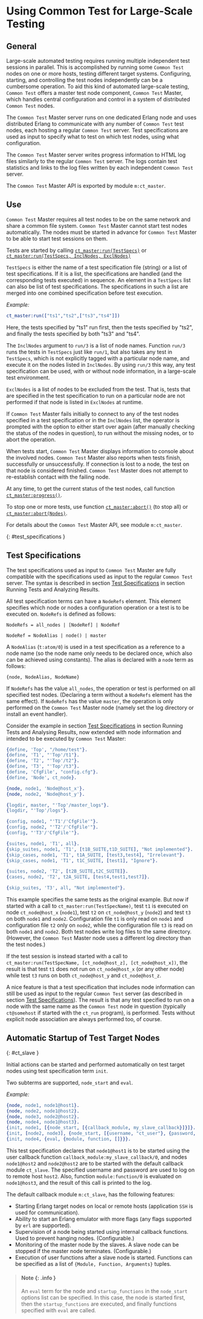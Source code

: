 <!--
%CopyrightBegin%

SPDX-License-Identifier: Apache-2.0

Copyright Ericsson AB 2023-2024. All Rights Reserved.

Licensed under the Apache License, Version 2.0 (the "License");
you may not use this file except in compliance with the License.
You may obtain a copy of the License at

    http://www.apache.org/licenses/LICENSE-2.0

Unless required by applicable law or agreed to in writing, software
distributed under the License is distributed on an "AS IS" BASIS,
WITHOUT WARRANTIES OR CONDITIONS OF ANY KIND, either express or implied.
See the License for the specific language governing permissions and
limitations under the License.

%CopyrightEnd%
-->
# Using Common Test for Large-Scale Testing

## General

Large-scale automated testing requires running multiple independent test
sessions in parallel. This is accomplished by running some `Common Test` nodes
on one or more hosts, testing different target systems. Configuring, starting,
and controlling the test nodes independently can be a cumbersome operation. To
aid this kind of automated large-scale testing, `Common Test` offers a master
test node component, `Common Test` Master, which handles central configuration
and control in a system of distributed `Common Test` nodes.

The `Common Test` Master server runs on one dedicated Erlang node and uses
distributed Erlang to communicate with any number of `Common Test` test nodes,
each hosting a regular `Common Test` server. Test specifications are used as
input to specify what to test on which test nodes, using what configuration.

The `Common Test` Master server writes progress information to HTML log files
similarly to the regular `Common Test` server. The logs contain test statistics
and links to the log files written by each independent `Common Test` server.

The `Common Test` Master API is exported by module `m:ct_master`.

## Use

`Common Test` Master requires all test nodes to be on the same network and share
a common file system. `Common Test` Master cannot start test nodes
automatically. The nodes must be started in advance for `Common Test` Master to
be able to start test sessions on them.

Tests are started by calling [`ct_master:run(TestSpecs)`](`ct_master:run/1`) or
[`ct_master:run(TestSpecs, InclNodes, ExclNodes)`](`ct_master:run/3`)

`TestSpecs` is either the name of a test specification file (string) or a list
of test specifications. If it is a list, the specifications are handled (and the
corresponding tests executed) in sequence. An element in a `TestSpecs` list can
also be list of test specifications. The specifications in such a list are
merged into one combined specification before test execution.

_Example:_

```erlang
ct_master:run(["ts1","ts2",["ts3","ts4"]])
```

Here, the tests specified by "ts1" run first, then the tests specified by "ts2",
and finally the tests specified by both "ts3" and "ts4".

The `InclNodes` argument to `run/3` is a list of node names. Function `run/3`
runs the tests in `TestSpecs` just like `run/1`, but also takes any test in
`TestSpecs`, which is not explicitly tagged with a particular node name, and
execute it on the nodes listed in `InclNodes`. By using `run/3` this way, any
test specification can be used, with or without node information, in a
large-scale test environment.

`ExclNodes` is a list of nodes to be excluded from the test. That is, tests that
are specified in the test specification to run on a particular node are not
performed if that node is listed in `ExclNodes` at runtime.

If `Common Test` Master fails initially to connect to any of the test nodes
specified in a test specification or in the `InclNodes` list, the operator is
prompted with the option to either start over again (after manually checking the
status of the nodes in question), to run without the missing nodes, or to abort
the operation.

When tests start, `Common Test` Master displays information to console about the
involved nodes. `Common Test` Master also reports when tests finish,
successfully or unsuccessfully. If connection is lost to a node, the test on
that node is considered finished. `Common Test` Master does not attempt to
re-establish contact with the failing node.

At any time, to get the current status of the test nodes, call function
[`ct_master:progress()`](`ct_master:progress/0`).

To stop one or more tests, use function
[`ct_master:abort()`](`ct_master:abort/0`) (to stop all) or
[`ct_master:abort(Nodes)`](`ct_master:abort/1`).

For details about the `Common Test` Master API, see module `m:ct_master`.

[](){: #test_specifications }

## Test Specifications

The test specifications used as input to `Common Test` Master are fully
compatible with the specifications used as input to the regular `Common Test`
server. The syntax is described in section
[Test Specifications](run_test_chapter.md#test_specifications) in section
Running Tests and Analyzing Results.

All test specification terms can have a `NodeRefs` element. This element
specifies which node or nodes a configuration operation or a test is to be
executed on. `NodeRefs` is defined as follows:

`NodeRefs = all_nodes | [NodeRef] | NodeRef`

`NodeRef = NodeAlias | node() | master`

A `NodeAlias` (`t:atom/0`) is used in a test specification as a reference to a
node name (so the node name only needs to be declared once, which also can be
achieved using constants). The alias is declared with a `node` term as follows:

`{node, NodeAlias, NodeName}`

If `NodeRefs` has the value `all_nodes`, the operation or test is performed on
all specified test nodes. (Declaring a term without a `NodeRefs` element has the
same effect). If `NodeRefs` has the value `master`, the operation is only
performed on the `Common Test` Master node (namely set the log directory or
install an event handler).

Consider the example in section
[Test Specifications](run_test_chapter.md#test_specifications) in section
Running Tests and Analysing Results, now extended with node information and
intended to be executed by `Common Test` Master:

```erlang
{define, 'Top', "/home/test"}.
{define, 'T1', "'Top'/t1"}.
{define, 'T2', "'Top'/t2"}.
{define, 'T3', "'Top'/t3"}.
{define, 'CfgFile', "config.cfg"}.
{define, 'Node', ct_node}.

{node, node1, 'Node@host_x'}.
{node, node2, 'Node@host_y'}.

{logdir, master, "'Top'/master_logs"}.
{logdir, "'Top'/logs"}.

{config, node1, "'T1'/'CfgFile'"}.
{config, node2, "'T2'/'CfgFile'"}.
{config, "'T3'/'CfgFile'"}.

{suites, node1, 'T1', all}.
{skip_suites, node1, 'T1', [t1B_SUITE,t1D_SUITE], "Not implemented"}.
{skip_cases, node1, 'T1', t1A_SUITE, [test3,test4], "Irrelevant"}.
{skip_cases, node1, 'T1', t1C_SUITE, [test1], "Ignore"}.

{suites, node2, 'T2', [t2B_SUITE,t2C_SUITE]}.
{cases, node2, 'T2', t2A_SUITE, [test4,test1,test7]}.

{skip_suites, 'T3', all, "Not implemented"}.
```

This example specifies the same tests as the original example. But now if
started with a call to `ct_master:run(TestSpecName)`, test `t1` is executed on
node `ct_node@host_x` (`node1`), test `t2` on `ct_node@host_y` (`node2`) and
test `t3` on both `node1` and `node2`. Configuration file `t1` is only read on
`node1` and configuration file `t2` only on `node2`, while the configuration
file `t3` is read on both `node1` and `node2`. Both test nodes write log files
to the same directory. (However, the `Common Test` Master node uses a different
log directory than the test nodes.)

If the test session is instead started with a call to
`ct_master:run(TestSpecName, [ct_node@host_z], [ct_node@host_x])`, the result is
that test `t1` does not run on `ct_node@host_x` (or any other node) while test
`t3` runs on both `ct_node@host_y` and `ct_node@host_z`.

A nice feature is that a test specification that includes node information can
still be used as input to the regular `Common Test` server (as described in
section [Test Specifications](run_test_chapter.md#test_specifications)). The
result is that any test specified to run on a node with the same name as the
`Common Test` node in question (typically `ct@somehost` if started with the
`ct_run` program), is performed. Tests without explicit node association are
always performed too, of course.

## Automatic Startup of Test Target Nodes

[](){: #ct_slave }

Initial actions can be started and performed automatically on test target nodes
using test specification term `init`.

Two subterms are supported, `node_start` and `eval`.

_Example:_

```erlang
{node, node1, node1@host1}.
{node, node2, node1@host2}.
{node, node3, node2@host2}.
{node, node4, node1@host3}.
{init, node1, [{node_start, [{callback_module, my_slave_callback}]}]}.
{init, [node2, node3], {node_start, [{username, "ct_user"}, {password, "ct_password"}]}}.
{init, node4, {eval, {module, function, []}}}.
```

This test specification declares that `node1@host1` is to be started using the
user callback function `callback_module:my_slave_callback/0`, and nodes
`node1@host2` and `node2@host2` are to be started with the default callback
module `ct_slave`. The specified username and password are used to log on to
remote host `host2`. Also, function `module:function/0` is evaluated on
`node1@host3`, and the result of this call is printed to the log.

The default callback module `m:ct_slave`, has the following features:

- Starting Erlang target nodes on local or remote hosts (application `SSH` is
  used for communication).
- Ability to start an Erlang emulator with more flags (any flags supported by
  `erl` are supported).
- Supervision of a node being started using internal callback functions. Used to
  prevent hanging nodes. (Configurable.)
- Monitoring of the master node by the slaves. A slave node can be stopped if
  the master node terminates. (Configurable.)
- Execution of user functions after a slave node is started. Functions can be
  specified as a list of `{Module, Function, Arguments}` tuples.

> #### Note {: .info }
>
> An `eval` term for the node and `startup_functions` in the `node_start`
> options list can be specified. In this case, the node is started first, then
> the `startup_functions` are executed, and finally functions specified with
> `eval` are called.

